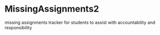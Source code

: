 # MissingAssignments2
missing assignments tracker for students to assist with accountability and responsibility

